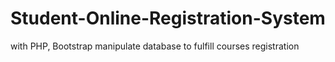 # Student-Online-Registration-System
with PHP, Bootstrap
manipulate database to fulfill courses registration

